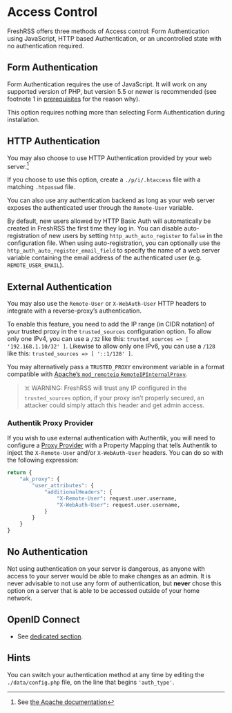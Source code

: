 # Access Control

FreshRSS offers three methods of Access control: Form Authentication using JavaScript, HTTP based Authentication, or an uncontrolled state with no authentication required.

## Form Authentication

Form Authentication requires the use of JavaScript. It will work on any supported version of PHP,
but version 5.5 or newer is recommended (see footnote 1 in [prerequisites](02_Prerequisites.md) for the reason why).

This option requires nothing more than selecting Form Authentication during installation.

## HTTP Authentication

You may also choose to use HTTP Authentication provided by your web server.[^1]

If you choose to use this option, create a `./p/i/.htaccess` file with a matching `.htpasswd` file.

You can also use any authentication backend as long as your web server exposes the authenticated user through the `Remote-User` variable.

By default, new users allowed by HTTP Basic Auth will automatically be created in FreshRSS the first time they log in.
You can disable auto-registration of new users by setting `http_auth_auto_register` to `false` in the configuration file.
When using auto-registration, you can optionally use the `http_auth_auto_register_email_field` to specify the name of a web server
variable containing the email address of the authenticated user (e.g. `REMOTE_USER_EMAIL`).

## External Authentication

You may also use the `Remote-User` or `X-WebAuth-User` HTTP headers to integrate with a reverse-proxy’s authentication.

To enable this feature, you need to add the IP range (in CIDR notation) of your trusted proxy in the `trusted_sources` configuration option.
To allow only one IPv4, you can use a `/32` like this: `trusted_sources => [ '192.168.1.10/32' ]`.
Likewise to allow only one IPv6, you can use a `/128` like this: `trusted_sources => [ '::1/128' ]`.

You may alternatively pass a `TRUSTED_PROXY` environment variable in a format compatible with [Apache’s `mod_remoteip` `RemoteIPInternalProxy`](https://httpd.apache.org/docs/current/mod/mod_remoteip.html#remoteipinternalproxy).

> ☠️ WARNING: FreshRSS will trust any IP configured in the `trusted_sources` option, if your proxy isn’t properly secured, an attacker could simply attach this header and get admin access.

### Authentik Proxy Provider

If you wish to use external authentication with Authentik, you will need to configure a [Proxy Provider](https://version-2023-10.goauthentik.io/docs/providers/proxy/) with a Property Mapping that tells Authentik to inject the `X-Remote-User` and/or `X-WebAuth-User` headers. You can do so with the following expression:

```python
return {
    "ak_proxy": {
        "user_attributes": {
            "additionalHeaders": {
                "X-Remote-User": request.user.username,
                "X-WebAuth-User": request.user.username,
            }
        }
    }
}
```

## No Authentication

Not using authentication on your server is dangerous, as anyone with access to your server would be able to make changes as an admin.
It is never advisable to not use any form of authentication, but **never** chose this option on a server that is able to be accessed outside of your home network.

## OpenID Connect

* See [dedicated section](16_OpenID-Connect.md).

## Hints

You can switch your authentication method at any time by editing the `./data/config.php` file, on the line that begins `'auth_type'`.

[^1]: See [the Apache documentation](https://httpd.apache.org/docs/trunk/howto/auth.html)
